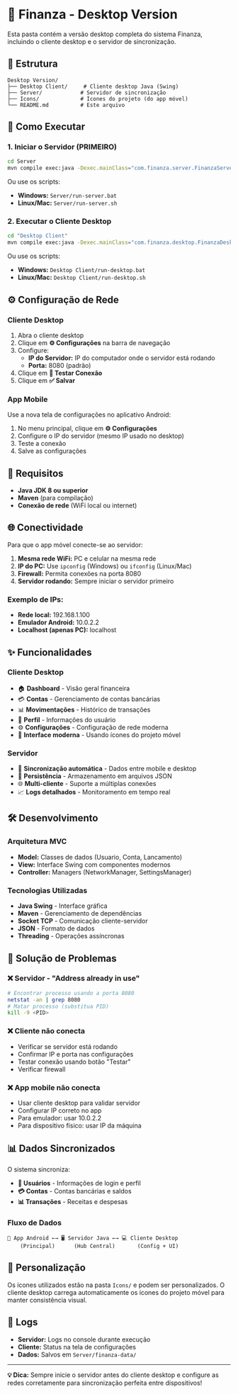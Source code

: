 # 🏦 Finanza - Desktop Version

Esta pasta contém a versão desktop completa do sistema Finanza, incluindo o cliente desktop e o servidor de sincronização.

## 📁 Estrutura

```
Desktop Version/
├── Desktop Client/     # Cliente desktop Java (Swing)
├── Server/            # Servidor de sincronização
├── Icons/             # Ícones do projeto (do app móvel)
└── README.md          # Este arquivo
```

## 🚀 Como Executar

### 1. Iniciar o Servidor (PRIMEIRO)
```bash
cd Server
mvn compile exec:java -Dexec.mainClass="com.finanza.server.FinanzaServer"
```

Ou use os scripts:
- **Windows:** `Server/run-server.bat`
- **Linux/Mac:** `Server/run-server.sh`

### 2. Executar o Cliente Desktop
```bash
cd "Desktop Client"
mvn compile exec:java -Dexec.mainClass="com.finanza.desktop.FinanzaDesktop"
```

Ou use os scripts:
- **Windows:** `Desktop Client/run-desktop.bat`
- **Linux/Mac:** `Desktop Client/run-desktop.sh`

## ⚙️ Configuração de Rede

### Cliente Desktop
1. Abra o cliente desktop
2. Clique em **⚙️ Configurações** na barra de navegação
3. Configure:
   - **IP do Servidor:** IP do computador onde o servidor está rodando
   - **Porta:** 8080 (padrão)
4. Clique em **🔗 Testar Conexão**
5. Clique em **✅ Salvar**

### App Mobile
Use a nova tela de configurações no aplicativo Android:
1. No menu principal, clique em **⚙️ Configurações**
2. Configure o IP do servidor (mesmo IP usado no desktop)
3. Teste a conexão
4. Salve as configurações

## 🔧 Requisitos

- **Java JDK 8 ou superior**
- **Maven** (para compilação)
- **Conexão de rede** (WiFi local ou internet)

## 🌐 Conectividade

Para que o app móvel conecte-se ao servidor:

1. **Mesma rede WiFi:** PC e celular na mesma rede
2. **IP do PC:** Use `ipconfig` (Windows) ou `ifconfig` (Linux/Mac)
3. **Firewall:** Permita conexões na porta 8080
4. **Servidor rodando:** Sempre iniciar o servidor primeiro

### Exemplo de IPs:
- **Rede local:** 192.168.1.100
- **Emulador Android:** 10.0.2.2
- **Localhost (apenas PC):** localhost

## ✨ Funcionalidades

### Cliente Desktop
- 🏠 **Dashboard** - Visão geral financeira
- 💳 **Contas** - Gerenciamento de contas bancárias
- 📊 **Movimentações** - Histórico de transações
- 👤 **Perfil** - Informações do usuário
- ⚙️ **Configurações** - Configuração de rede moderna
- 🎨 **Interface moderna** - Usando ícones do projeto móvel

### Servidor
- 🔄 **Sincronização automática** - Dados entre mobile e desktop
- 💾 **Persistência** - Armazenamento em arquivos JSON
- 🌐 **Multi-cliente** - Suporte a múltiplas conexões
- 📈 **Logs detalhados** - Monitoramento em tempo real

## 🛠️ Desenvolvimento

### Arquitetura MVC
- **Model:** Classes de dados (Usuario, Conta, Lancamento)
- **View:** Interface Swing com componentes modernos
- **Controller:** Managers (NetworkManager, SettingsManager)

### Tecnologias Utilizadas
- **Java Swing** - Interface gráfica
- **Maven** - Gerenciamento de dependências
- **Socket TCP** - Comunicação cliente-servidor
- **JSON** - Formato de dados
- **Threading** - Operações assíncronas

## 🔧 Solução de Problemas

### ❌ Servidor - "Address already in use"
```bash
# Encontrar processo usando a porta 8080
netstat -an | grep 8080
# Matar processo (substitua PID)
kill -9 <PID>
```

### ❌ Cliente não conecta
- Verificar se servidor está rodando
- Confirmar IP e porta nas configurações
- Testar conexão usando botão "Testar"
- Verificar firewall

### ❌ App mobile não conecta
- Usar cliente desktop para validar servidor
- Configurar IP correto no app
- Para emulador: usar 10.0.2.2
- Para dispositivo físico: usar IP da máquina

## 📊 Dados Sincronizados

O sistema sincroniza:
- **👥 Usuários** - Informações de login e perfil
- **💳 Contas** - Contas bancárias e saldos
- **📊 Transações** - Receitas e despesas

### Fluxo de Dados
```
📱 App Android ←→ 🖥️ Servidor Java ←→ 💻 Cliente Desktop
    (Principal)      (Hub Central)       (Config + UI)
```

## 🎨 Personalização

Os ícones utilizados estão na pasta `Icons/` e podem ser personalizados. O cliente desktop carrega automaticamente os ícones do projeto móvel para manter consistência visual.

## 📝 Logs

- **Servidor:** Logs no console durante execução
- **Cliente:** Status na tela de configurações
- **Dados:** Salvos em `Server/finanza-data/`

---

**💡 Dica:** Sempre inicie o servidor antes do cliente desktop e configure as redes corretamente para sincronização perfeita entre dispositivos!